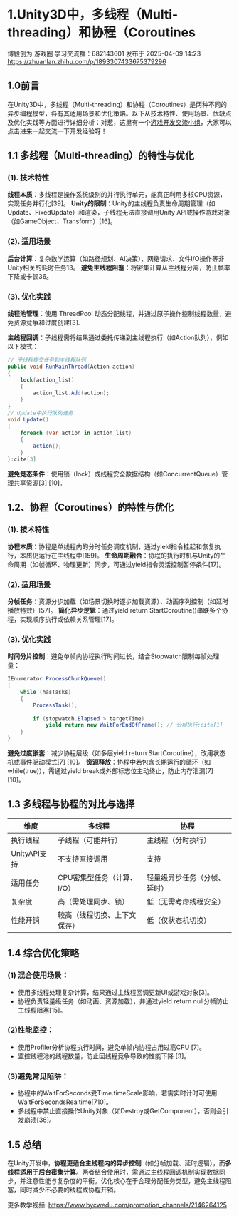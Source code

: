 # 1.Unity3D中，多线程（Multi-threading）和协程（Coroutines

博毅创为 游戏圈  学习交流群：682143601  发布于 2025-04-09 14:23
https://zhuanlan.zhihu.com/p/1893307433675379296

## 1.0前言
在Unity3D中，多线程（Multi-threading）和协程（Coroutines）是两种不同的异步编程模型，各有其适用场景和优化策略。以下从技术特性、使用场景、优缺点及优化实践等方面进行详细分析：对惹，这里有一个[游戏开发交流小组](http://qm.qq.com/cgi-bin/qm/qr?_wv=1027&k=dMAq1DlcS381YbFZmdb7BtZY0P6oUBtl&authKey=hZcaQ9EFvMcDLf%2FPsKrFKENOeVlSVBMgFEsh1P43L2ZfSUQZjAndaA5MFK5IsGBM&noverify=0&group_code=682143601)，大家可以点击进来一起交流一下开发经验呀！


## 1.1 多线程（Multi-threading）的特性与优化
### (1). 技术特性
**线程本质**：多线程是操作系统级别的并行执行单元，能真正利用多核CPU资源，实现任务并行化[39]。
**Unity的限制**：Unity的主线程负责生命周期管理（如Update、FixedUpdate）和渲染，子线程无法直接调用Unity API或操作游戏对象（如GameObject、Transform）[16]。

### (2). 适用场景
**后台计算**：复杂数学运算（如路径规划、AI决策）、网络请求、文件I/O操作等非Unity相关的耗时任务13。
**避免主线程阻塞**：将密集计算从主线程分离，防止帧率下降或卡顿36。

### (3). 优化实践
**线程池管理**：使用 ThreadPool 动态分配线程，并通过原子操作控制线程数量，避免资源竞争和过度创建[3].

**主线程回调**：子线程需将结果通过委托传递到主线程执行（如Action队列），例如以下模式：
```c#
// 子线程提交任务到主线程队列
public void RunMainThread(Action action) 
{
    lock(action_list) 
    { 
        action_list.Add(action); 
    }
}
// Update中执行队列任务
void Update() 
{ 
    foreach (var action in action_list) 
    { 
        action(); 
    }
}:cite[3]
```
**避免竞态条件**：使用锁（lock）或线程安全数据结构（如ConcurrentQueue）管理共享资源[3] [10]。

## 1.2、协程（Coroutines）的特性与优化
### (1). 技术特性
**协程本质**：协程是单线程内的分时任务调度机制，通过yield指令挂起和恢复执行，本质仍运行在主线程中[159]。
**生命周期融合**：协程的执行时机与Unity的生命周期（如帧循环、物理更新）同步，可通过yield指令灵活控制暂停条件[17]。

### (2). 适用场景
**分帧任务**：资源分步加载（如场景切换时逐步加载资源）、动画序列控制（如延时播放特效）[57]。
**简化异步逻辑**：通过yield return StartCoroutine()串联多个协程，实现顺序执行或依赖关系管理[17]。

### (3). 优化实践
**时间分片控制**：避免单帧内协程执行时间过长，结合Stopwatch限制每帧处理量：

```c#
IEnumerator ProcessChunkQueue() 
{
    while (hasTasks) 
    {
        ProcessTask();
        
        if (stopwatch.Elapsed > targetTime) 
            yield return new WaitForEndOfFrame(); // 分帧执行:cite[1]
    }
}
```
**避免过度嵌套**：减少协程层级（如多层yield return StartCoroutine），改用状态机或事件驱动模式[7] [10]。
**资源释放**：协程中若包含长期运行的循环（如while(true)），需通过yield break或外部标志位主动终止，防止内存泄漏[7] [10]。

## 1.3 多线程与协程的对比与选择

维度    | 多线程 | 协程
-------|-------|---
执行线程      | 子线程（可能并行）        | 主线程（分时执行）
UnityAPI支持 | 不支持直接调用            | 支持
适用任务      | CPU密集型任务（计算、I/O） | 轻量级异步任务（分帧、延时）
复杂度        | 高（需处理同步、锁）       | 低（无需考虑线程安全）
性能开销      | 较高（线程切换、上下文保存） | 低（仅状态机切换） 

## 1.4 综合优化策略

### (1) 混合使用场景：
* 使用多线程处理复杂计算，结果通过主线程回调更新UI或游戏对象[3]。
* 协程负责轻量级任务（如动画、资源加载），并通过yield return null分帧防止主线程阻塞[15]。

### (2)性能监控：
* 使用Profiler分析协程执行时间，避免单帧内协程占用过高CPU [7]。
* 监控线程池的线程数量，防止因线程竞争导致的性能下降 [3]。

### (3)避免常见陷阱：
* 协程中的WaitForSeconds受Time.timeScale影响，若需实时计时可使用WaitForSecondsRealtime[710]。
* 多线程中禁止直接操作Unity对象（如Destroy或GetComponent），否则会引发崩溃[36]。

 ## 1.5 总结
 在Unity开发中，**协程更适合主线程内的异步控制**（如分帧加载、延时逻辑），而**多线程适用于后台密集计算**。两者结合使用时，需通过主线程回调机制实现数据同步，并注意性能与复杂度的平衡。优化核心在于合理分配任务类型，避免主线程阻塞，同时减少不必要的线程或协程开销。

 更多教学视频: https://www.bycwedu.com/promotion_channels/2146264125

